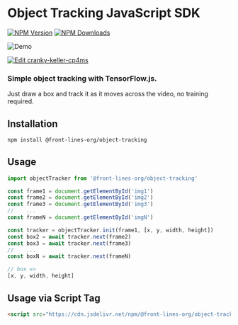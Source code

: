 # Object Tracking JavaScript SDK
[![NPM Version](https://img.shields.io/npm/v/@front-lines-org/object-tracking.svg)](https://npmjs.org/package/@front-lines-org/object-tracking)
[![NPM Downloads](https://img.shields.io/npm/dm/@front-lines-org/object-tracking.svg)](https://npmjs.org/package/@front-lines-org/object-tracking)

![Demo](object-track.gif)

[![Edit cranky-keller-cp4ms](https://codesandbox.io/static/img/play-codesandbox.svg)](https://codesandbox.io/s/cranky-keller-cp4ms?fontsize=14&hidenavigation=1&theme=dark)

### Simple object tracking with TensorFlow.js.

Just draw a box and track it as it moves across the video, no training required.

## Installation
```bash
npm install @front-lines-org/object-tracking
```

## Usage
```js
import objectTracker from '@front-lines-org/object-tracking'

const frame1 = document.getElementById('img1')
const frame2 = document.getElementById('img2')
const frame3 = document.getElementById('img3')
//    ...
const frameN = document.getElementById('imgN')

const tracker = objectTracker.init(frame1, [x, y, width, height])
const box2 = await tracker.next(frame2)
const box3 = await tracker.next(frame3)
//    ...
const boxN = await tracker.next(frameN)

// box =>
[x, y, width, height]
```

## Usage via Script Tag
```html
<script src="https://cdn.jsdelivr.net/npm/@front-lines-org/object-tracking"></script>
```
